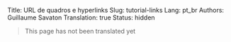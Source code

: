 Title: URL de quadros e hyperlinks
Slug: tutorial-links
Lang: pt_br
Authors: Guillaume Savaton
Translation: true
Status: hidden

> This page has not been translated yet
